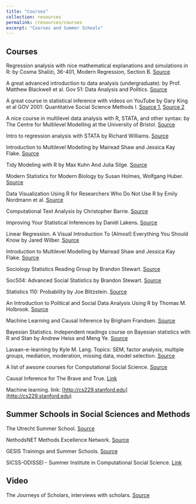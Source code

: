 ```yaml
---
title: "Courses"
collection: resources 
permalink: /resources/courses
excerpt: "Courses and Summer Schools"
---
```


## Courses 
  
Regression analysis with nice mathematical explanations and simulations in R: by Cosma Shalizi, 36-401, Modern Regression, Section B. [Source](https://www.stat.cmu.edu/~cshalizi/mreg/15/ )


A great advanced introduction to data analysis (undergraduate):  by Prof. Matthew Blackwell et al. Gov 51: Data Analysis and Politics. [Source](https://gov51.mattblackwell.org/) 


A great course in statistical inference with videos on YouTube by Gary King et al GOV 2001: Quantitative Social Science Methods I.
[Source 1](https://projects.iq.harvard.edu/gov2001), [Source 2 ](https://www.youtube.com/channel/UCtrwX29xpuWc9y0-0PKrHSQ/videos) 


A nice course in multilevel data analysis with R, STATA, and other syntax: by The Centre for Multilevel Modelling at the University of Bristol.
[Source](http://www.bristol.ac.uk/cmm/learning/online-course/) 


Intro to regression analysis with STATA by Richard Williams. [Source](https://www3.nd.edu/~rwilliam/stats3/index.html) 


Introduction to Multilevel Modelling by Mairead Shaw and Jessica Kay Flake. [Source](https://www.learn-mlms.com/)


Tidy Modeling with R by Max Kuhn And Julia Silge. [Source](https://www.tmwr.org/) 


Modern Statistics for Modern Biology by Susan Holmes, Wolfgang Huber. [Source](https://web.stanford.edu/class/bios221/book/introduction.html) 


Data Visualization Using R for Researchers Who Do Not Use R by Emily Nordmann et al. [Source](https://journals.sagepub.com/doi/full/10.1177/25152459221074654) 


Computational Text Analysis by Christopher Barrie. [Source](https://cjbarrie.github.io/CTA-ED/course-overview.html )


Improving Your Statistical Inferences by Daniël Lakens. [Source](https://lakens.github.io/statistical_inferences/) 


Linear Regression. A Visual Introduction To (Almost) Everything You Should Know by Jared Wilber. [Source](https://mlu-explain.github.io/linear-regression/) 


Introduction to Multilevel Modelling by Mairead Shaw and Jessica Kay Flake. [Source](https://www.learn-mlms.com) 


Sociology Statistics Reading Group by Brandon Stewart. [Source](https://scholar.princeton.edu/bstewart/sociology-statistics-reading-group) 


Soc504: Advanced Social Statistics by Brandon Stewart. [Source](https://scholar.princeton.edu/bstewart/bstewart/soc504-advanced-social-statistics)


Statistics 110: Probability by Joe Blitzstein. [Source](https://projects.iq.harvard.edu/stat110) 


An Introduction to Political and Social Data Analysis Using R by Thomas M. Holbrook. [Source](https://bookdown.org/tomholbrook12/bookdown-demo/) 


Machine Learning and Causal Inference by Brigham Frandsen. [Source](https://github.com/Mixtape-Sessions/Machine-Learning) 


Bayesian Statistics. Independent readings course on Bayesian statistics with R and Stan by Andrew Heiss and Meng Ye. [Source](https://bayesf22.classes.andrewheiss.com/)


Lavaan-e-learning by Kyle M. Lang. Topics: SEM, factor analysis, multiple groups, mediation, moderation, missing data, model selection. [Source](https://github.com/kylelang/lavaan-e-learning) 
  
A list of awsone courses for Computational Social Science. [Source](https://github.com/gesiscss/awesome-computational-social-science)

Causal Inference for The Brave and True. [Link](https://matheusfacure.github.io/python-causality-handbook/landing-page.html)  

Machine learning. link: [http://cs229.stanford.edu](http://cs229.stanford.edu)

## Summer Schools in Social Sciences and Methods

The Utrecht Summer School. [Source](https://utrechtsummerschool.nl/  ) 

NethodsNET Methods Excellence Network. [Source](https://www.methodsnet.org/home) 

GESIS Trainings and Summer Schools. [Source](https://training.gesis.org/)

SICSS-ODISSEI - Summer Institute in Computational Social Science. [Link](https://sicss.io/2023/odissei/)

## Video

The Journeys of Scholars, interviews with scholars. [Source](https://www.youtube.com/@thejourneysofscholars8820) 
